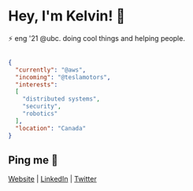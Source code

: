 # Hey, I'm Kelvin! 👋

:zap: eng '21 @ubc. doing cool things and helping people.

```json

{
  "currently": "@aws",
  "incoming": "@teslamotors",
  "interests": 
  [
    "distributed systems",
    "security",
    "robotics"
  ],
  "location": "Canada"
}

```

## Ping me :postbox:
[Website](https://www.kelvinkoon.dev/) | [LinkedIn](https://www.linkedin.com/in/kelvinkoon/) | [Twitter](https://twitter.com/NotCelsiusDeg)
